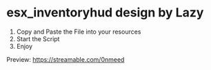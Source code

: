 # esx_inventoryhud design by Lazy

1. Copy and Paste the File into your resources
2. Start the Script
3. Enjoy

Preview: https://streamable.com/0nmeed

